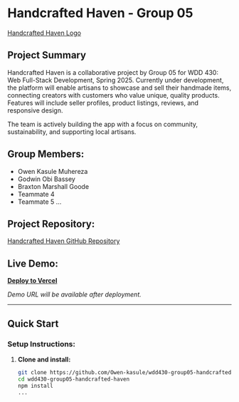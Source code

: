 # Handcrafted Haven - Group 05

[Handcrafted Haven Logo](https://images.unsplash.com/photo-1571864358655-eda1b38b2549?w=800&h=200&fit=crop)

## Project Summary
Handcrafted Haven is a collaborative project by Group 05 for WDD 430: Web Full-Stack Development, Spring 2025. Currently under development, the platform will enable artisans to showcase and sell their handmade items, connecting creators with customers who value unique, quality products. Features will include seller profiles, product listings, reviews, and responsive design.

The team is actively building the app with a focus on community, sustainability, and supporting local artisans.

## Group Members:
- Owen Kasule Muhereza
- Godwin Obi Bassey
- Braxton Marshall Goode
- Teammate 4
- Teammate 5
...

## Project Repository:
[Handcrafted Haven GitHub Repository](https://github.com/Owen-kasule/wdd430-group05-handcrafted-haven)

## Live Demo:
 **[Deploy to Vercel](https://vercel.com/new/clone?repository-url=https://github.com/Owen-kasule/wdd430-group05-handcrafted-haven)**

*Demo URL will be available after deployment.*

---

##  Quick Start

### Setup Instructions:
1. **Clone and install:**
   ```bash
   git clone https://github.com/Owen-kasule/wdd430-group05-handcrafted-haven.git
   cd wdd430-group05-handcrafted-haven
   npm install
   ...
